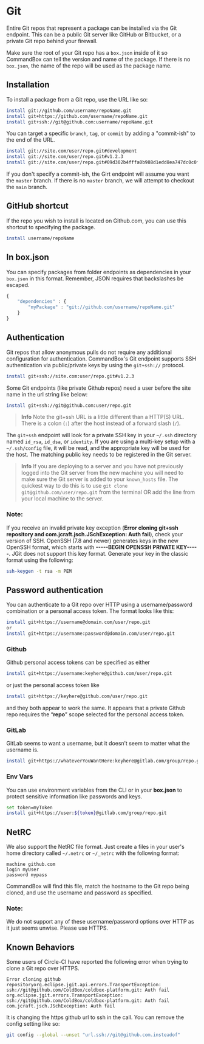 # Git

Entire Git repos that represent a package can be installed via the Git endpoint. This can be a public Git server like GitHub or Bitbucket, or a private Git repo behind your firewall.

Make sure the root of your Git repo has a `box.json` inside of it so CommandBox can tell the version and name of the package. If there is no `box.json`, the name of the repo will be used as the package name.

## Installation

To install a package from a Git repo, use the URL like so:

```bash
install git://github.com/username/repoName.git
install git+https://github.com/username/repoName.git
install git+ssh://git@github.com:username/repoName.git
```

You can target a specific `branch`, `tag`, or `commit` by adding a "commit-ish" to the end of the URL.

```bash
install git://site.com/user/repo.git#development
install git://site.com/user/repo.git#v1.2.3
install git://site.com/user/repo.git#09d302b4fffa0b988d1edd8ea747dc0c0f2883ea
```

If you don't specify a commit-ish, the Girt endpoint will assume you want the `master` branch.   If there is no `master` branch,  we will attempt to checkout the `main` branch.

## GitHub shortcut

If the repo you wish to install is located on Github.com, you can use this shortcut to specifying the package.

```bash
install username/repoName
```

## In box.json

You can specify packages from folder endpoints as dependencies in your `box.json` in this format. Remember, JSON requires that backslashes be escaped.

```javascript
{
    "dependencies" : {
        "myPackage" : "git://github.com/username/repoName.git"
    }
}
```

## Authentication

Git repos that allow anonymous pulls do not require any additional configuration for authentication. CommandBox's Git endpoint supports SSH authentication via public/private keys by using the `git+ssh://` protocol.

```bash
install git+ssh://site.com:user/repo.git#v1.2.3
```

Some Git endpoints (like private Github repos) need a user before the site name in the url string like below:

```bash
install git+ssh://git@github.com:user/repo.git
```

> **Info** Note the git+ssh URL is a little different than a HTTP(S) URL. There is a colon (`:`) after the host instead of a forward slash (`/`).

The `git+ssh` endpoint will look for a private SSH key in your `~/.ssh` directory named `id_rsa`, `id_dsa`, or `identity`. If you are using a multi-key setup with a `~/.ssh/config` file, it will be read, and the appropriate key will be used for the host. The matching public key needs to be registered in the Git server.

> **Info** If you are deploying to a server and you have not previously logged into the Git server from the new machine you will need to make sure the Git server is added to your `known_hosts` file. The quickest way to do this is to use `git clone git@github.com/user/repo.git` from the terminal OR add the line from your local machine to the server.

### Note:

If you receive an invalid private key exception (**Error cloning git+ssh repository and com.jcraft.jsch.JSchException: Auth fail**), check your version of SSH. OpenSSH (7.8 and newer) generates keys in the new OpenSSH format, which starts with **-----BEGIN OPENSSH PRIVATE KEY-----**. JGit does not support this key format. Generate your key in the classic format using the following:

```bash
ssh-keygen -t rsa -m PEM
```

## Password authentication

You can authenticate to a Git repo over HTTP using a username/password combination or a personal access token. The format looks like this:

```bash
install git+https://username@domain.com/user/repo.git
or
install git+https://username:password@domain.com/user/repo.git
```

### Github

Github personal access tokens can be specified as either

```bash
install git+https://username:keyhere@github.com/user/repo.git
```

or just the personal access token like

```bash
install git+https://keyhere@github.com/user/repo.git
```

and they both appear to work the same. It appears that a private Github repo requires the “**repo**” scope selected for the personal access token.

### GitLab <a href="#gitlab" id="gitlab"></a>

GitLab seems to want a username, but it doesn’t seem to matter what the username is.

```bash
install git+https://whateverYouWantHere:keyhere@gitlab.com/group/repo.git
```

### Env Vars <a href="#env-vars" id="env-vars"></a>

You can use environment variables from the CLI or in your **box.json** to protect sensitive information like passwords and keys.

```bash
set token=myToken
install git+https://user:${token}@gitlab.com/group/repo.git
```

## NetRC

We also support the NetRC file format. Just create a files in your user's home directory called `~/.netrc` or `~/_netrc` with the following format:

```
machine github.com
login myUser
password mypass
```

CommandBox will find this file, match the hostname to the Git repo being cloned, and use the username and password as specified.

### Note:

We do not support any of these username/password options over HTTP as it just seems unwise. Please use HTTPS.

## Known Behaviors

Some users of Circle-CI have reported the following error when trying to clone a Git repo over HTTPS.

```
Error cloning github repositoryorg.eclipse.jgit.api.errors.TransportException: ssh://git@github.com/ColdBox/coldbox-platform.git: Auth fail 
org.eclipse.jgit.errors.TransportException: ssh://git@github.com/ColdBox/coldbox-platform.git: Auth fail 
com.jcraft.jsch.JSchException: Auth fail 
```

It is changing the https github url to ssh in the call. You can remove the config setting like so:

```bash
git config --global --unset "url.ssh://git@github.com.insteadof"
```
